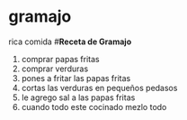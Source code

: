# gramajo
rica comida
#**Receta de Gramajo**
1. comprar papas fritas
2. comprar verduras
3. pones a fritar las papas fritas
4. cortas las verduras en pequeños pedasos
5. le agrego sal a las papas fritas
6. cuando todo este cocinado mezlo todo

   
   

